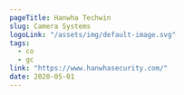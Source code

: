```yaml
---
pageTitle: Hanwha Techwin
slug: Camera Systems
logoLink: "/assets/img/default-image.svg"
tags:
  - co
  - gc
link: "https://www.hanwhasecurity.com/"
date: 2020-05-01
---
```

